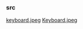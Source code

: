 ### src

[keyboard.jpeg](https://unsplash.com/photos/HMzTS3FtD_8)
[Keyboard.jpeg](https://unsplash.com/photos/HIbAmybJHVs)
